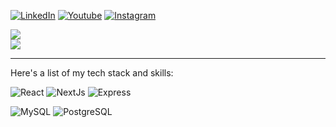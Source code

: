 [![LinkedIn](https://cdn2.iconfinder.com/data/icons/social-media-2285/512/1_Linkedin_unofficial_colored_svg-48.png)](https://linkedin.com/in/diandraaditya)
[![Youtube](https://cdn1.iconfinder.com/data/icons/logotypes/32/youtube-48.png)](https://youtube.com/@diandrarullyaditya6537)
[![Instagram](https://cdn2.iconfinder.com/data/icons/social-media-applications/64/social_media_applications_3-instagram-48.png)](https://instagram.com/diandra6695)

![](https://github-readme-stats.vercel.app/api?username=diandra6695&theme=dark&hide_border=true&include_all_commits=true&count_private=true)<br/>
![](https://github-readme-streak-stats.herokuapp.com/?user=diandra6695&theme=dark&hide_border=true)<br/>

---

Here's a list of my tech stack and skills:


![React](https://img.shields.io/badge/-React-blue?style=for-the-badge)
![NextJs](https://img.shields.io/badge/-nextjs-black?style=for-the-badge)
![Express](https://img.shields.io/badge/-Express-green?style=for-the-badge)

![MySQL](https://img.shields.io/badge/-mysql-white?style=for-the-badge)
![PostgreSQL](https://img.shields.io/badge/-postgresql-lightblue?style=for-the-badge)
